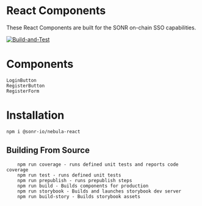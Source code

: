 # React Components

These React Components are built for the SONR on-chain SSO capabilities.

[![Build-and-Test](https://github.com/sonr-io/nebula-react/actions/workflows/Build-and-Test.yml/badge.svg)](https://github.com/sonr-io/nebula-react/actions/workflows/Build-and-Test.yml)

# Components
```
LoginButton
RegisterButton
RegisterForm
```

# Installation

```
npm i @sonr-io/nebula-react
```

## Building From Source

```
    npm run coverage - runs defined unit tests and reports code coverage
    npm run test - runs defined unit tests
    npm run prepublish - runs prepublish steps
    npm run build - Builds components for production
    npm run storybook - Builds and launches storybook dev server
    npm run build-story - Builds storybook assets
```
